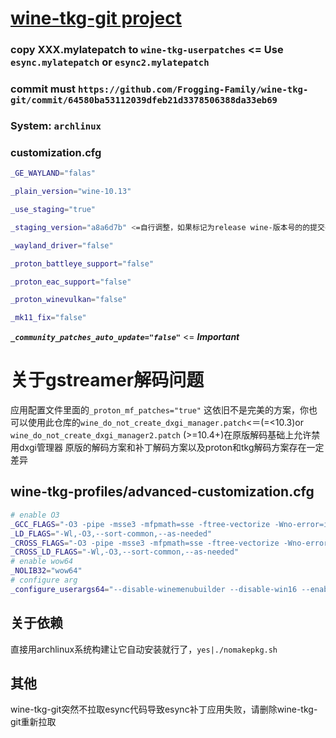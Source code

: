 # [wine-tkg-git project](https://github.com/Frogging-Family/wine-tkg-git)

### copy XXX.mylatepatch to ```wine-tkg-userpatches``` <= Use ```esync.mylatepatch``` or ```esync2.mylatepatch```

### commit must ```https://github.com/Frogging-Family/wine-tkg-git/commit/64580ba53112039dfeb21d3378506388da33eb69``` 

### System: ```archlinux```

### customization.cfg

```bash
_GE_WAYLAND="falas" 

_plain_version="wine-10.13" 

_use_staging="true" 

_staging_version="a8a6d7b" <=自行调整，如果标记为release wine-版本号的的提交导致补丁失败，就用最新的master提交反之用release提交，还是补丁失败自行等待staging更新或者git pull 拉取最新版wine-tkg-git代码

_wayland_driver="false"

_proton_battleye_support="false" 

_proton_eac_support="false"

_proton_winevulkan="false"

_mk11_fix="false"
```

***```_community_patches_auto_update="false"```*** <= ***Important***

# 关于gstreamer解码问题
应用配置文件里面的```_proton_mf_patches="true"```
这依旧不是完美的方案，你也可以使用此仓库的```wine_do_not_create_dxgi_manager.patch```<＝(=<10.3)or ```wine_do_not_create_dxgi_manager2.patch``` (>=10.4+)在原版解码基础上允许禁用dxgi管理器
原版的解码方案和补丁解码方案以及proton和tkg解码方案存在一定差异

## wine-tkg-profiles/advanced-customization.cfg

```bash
# enable O3
_GCC_FLAGS="-O3 -pipe -msse3 -mfpmath=sse -ftree-vectorize -Wno-error=implicit-function-declaration -Wno-error=incompatible-pointer-types"
_LD_FLAGS="-Wl,-O3,--sort-common,--as-needed"
_CROSS_FLAGS="-O3 -pipe -msse3 -mfpmath=sse -ftree-vectorize -Wno-error=implicit-function-declaration -Wno-error=incompatible-pointer-types"
_CROSS_LD_FLAGS="-Wl,-O3,--sort-common,--as-needed"
# enable wow64
_NOLIB32="wow64"
# configure arg
_configure_userargs64="--disable-winemenubuilder --disable-win16 --enable-win64 --disable-tests --without-capi --without-coreaudio --without-cups --without-gphoto --without-osmesa --without-oss --without-pcap --without-pcsclite --without-sane --without-udev --without-unwind --without-usb --without-v4l2 --without-wayland --without-xinerama --without-piper"
```

## 关于依赖
直接用archlinux系统构建让它自动安装就行了，```yes|./nomakepkg.sh```

## 其他
wine-tkg-git突然不拉取esync代码导致esync补丁应用失败，请删除wine-tkg-git重新拉取
